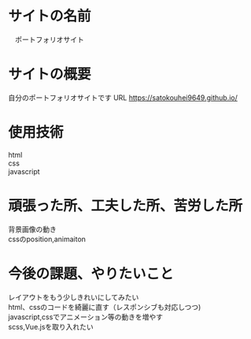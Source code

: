 # サイトの名前
　ポートフォリオサイト
# サイトの概要
自分のポートフォリオサイトです
URL https://satokouhei9649.github.io/
# 使用技術
html   
css   
javascript 
# 頑張った所、工夫した所、苦労した所
背景画像の動き  
cssのposition,animaiton 
# 今後の課題、やりたいこと
レイアウトをもう少しきれいにしてみたい  
html、cssのコードを綺麗に直す（レスポンシブも対応しつつ)  
javascript,cssでアニメーション等の動きを増やす  
scss,Vue.jsを取り入れたい  
